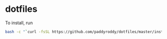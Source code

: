 # dotfiles

To install, run
```bash
bash -c "`curl -fsSL https://github.com/paddyroddy/dotfiles/master/install.sh`"
```
